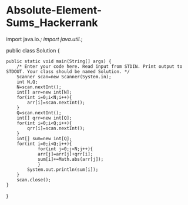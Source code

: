 # Absolute-Element-Sums_Hackerrank
import java.io.*;
import java.util.*;

public class Solution {

    public static void main(String[] args) {
        /* Enter your code here. Read input from STDIN. Print output to STDOUT. Your class should be named Solution. */
        Scanner scan=new Scanner(System.in);
        int N,Q;
        N=scan.nextInt();
        int[] arr=new int[N];
        for(int i=0;i<N;i++){
            arr[i]=scan.nextInt();
        }
        Q=scan.nextInt();
        int[] qrr=new int[Q];
        for(int i=0;i<Q;i++){
            qrr[i]=scan.nextInt();
        }
        int[] sum=new int[Q];
        for(int i=0;i<Q;i++){
                for(int j=0;j<N;j++){
                arr[j]=arr[j]+qrr[i];
                sum[i]+=Math.abs(arr[j]);   
                }   
            System.out.println(sum[i]);
        }
        scan.close();
    }
}
